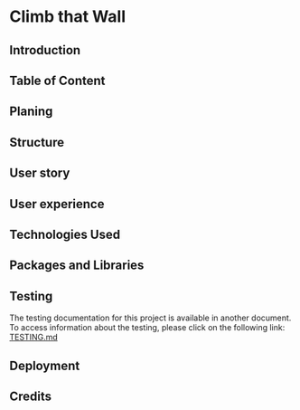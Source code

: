 # **Climb that Wall**

## Introduction

## Table of Content

## Planing

## Structure

## User story

## User experience

## Technologies Used

## Packages and Libraries

## Testing
The testing documentation for this project is available in another document. To access information about the testing, please click on the following link: [TESTING.md](/TESTING.md)

## Deployment

## Credits

